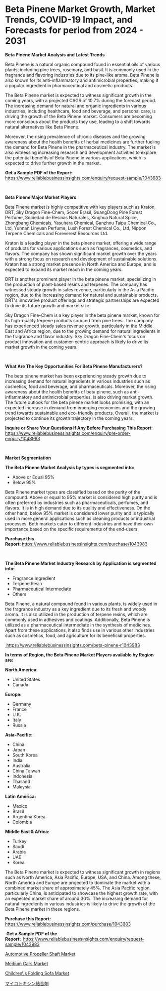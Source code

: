 <p><h1>Beta Pinene Market Growth, Market Trends, COVID-19 Impact, and Forecasts for period from 2024 - 2031</h1></p><p><strong>Beta Pinene Market Analysis and Latest Trends</strong></p>
<p><p>Beta Pinene is a natural organic compound found in essential oils of various plants, including pine trees, rosemary, and basil. It is commonly used in the fragrance and flavoring industries due to its pine-like aroma. Beta Pinene is also known for its anti-inflammatory and antimicrobial properties, making it a popular ingredient in pharmaceutical and cosmetic products.</p><p>The Beta Pinene market is expected to witness significant growth in the coming years, with a projected CAGR of 10.7% during the forecast period. The increasing demand for natural and organic ingredients in various industries, including healthcare, food and beverage, and personal care, is driving the growth of the Beta Pinene market. Consumers are becoming more conscious about the products they use, leading to a shift towards natural alternatives like Beta Pinene.</p><p>Moreover, the rising prevalence of chronic diseases and the growing awareness about the health benefits of herbal medicines are further fueling the demand for Beta Pinene in the pharmaceutical industry. The market is also witnessing increasing research and development activities to explore the potential benefits of Beta Pinene in various applications, which is expected to drive further growth in the market.</p></p>
<p><strong>Get a Sample PDF of the Report:&nbsp;</strong> <a href="https://www.reliablebusinessinsights.com/enquiry/request-sample/1043983">https://www.reliablebusinessinsights.com/enquiry/request-sample/1043983</a></p>
<p>&nbsp;</p>
<p><strong>Beta Pinene Major Market Players</strong></p>
<p><p>Beta Pinene market is highly competitive with key players such as Kraton, DRT, Sky Dragon Fine-Chem, Socer Brasil, GuangDong Pine Forest Perfume, Sociedad de Resinas Naturales, Xinghua Natural Spice, Zhongbang Chemicals, Yasuhara Chemical, Ganzhou Taipu Chemical Co., Ltd, Yunnan Linyuan Perfume, Lush Forest Chemical Co., Ltd, Nippon Terpene Chemicals and Foreverest Resources Ltd.</p><p>Kraton is a leading player in the beta pinene market, offering a wide range of products for various applications such as fragrances, cosmetics, and flavors. The company has shown significant market growth over the years with a strong focus on research and development of sustainable solutions. Kraton has a strong market presence in North America and Europe, and is expected to expand its market reach in the coming years.</p><p>DRT is another prominent player in the beta pinene market, specializing in the production of plant-based resins and terpenes. The company has witnessed steady growth in sales revenue, particularly in the Asia Pacific region, due to the increasing demand for natural and sustainable products. DRT's innovative product offerings and strategic partnerships are expected to drive its future growth and market size.</p><p>Sky Dragon Fine-Chem is a key player in the beta pinene market, known for its high-quality terpene products sourced from pine trees. The company has experienced steady sales revenue growth, particularly in the Middle East and Africa region, due to the growing demand for natural ingredients in the fragrance and flavor industry. Sky Dragon Fine-Chem's focus on product innovation and customer-centric approach is likely to drive its market growth in the coming years.</p></p>
<p>&nbsp;</p>
<p><strong>What Are The Key Opportunities For Beta Pinene Manufacturers?</strong></p>
<p><p>The beta pinene market has been experiencing steady growth due to increasing demand for natural ingredients in various industries such as cosmetics, food and beverage, and pharmaceuticals. Moreover, the rising awareness about the health benefits of beta pinene, such as anti-inflammatory and antimicrobial properties, is also driving market growth. The future outlook for the beta pinene market looks promising, with an expected increase in demand from emerging economies and the growing trend towards sustainable and eco-friendly products. Overall, the market is projected to continue its growth trajectory in the coming years.</p></p>
<p><strong>Inquire or Share Your Questions If Any Before Purchasing This Report:</strong> <a href="https://www.reliablebusinessinsights.com/enquiry/pre-order-enquiry/1043983">https://www.reliablebusinessinsights.com/enquiry/pre-order-enquiry/1043983</a></p>
<p>&nbsp;</p>
<p><strong>Market Segmentation</strong></p>
<p><strong>The Beta Pinene Market Analysis by types is segmented into:</strong></p>
<p><ul><li>Above or Equal 95%</li><li>Below 95%</li></ul></p>
<p><p>Beta Pinene market types are classified based on the purity of the compound. Above or equal to 95% market is considered high purity and is often preferred by industries such as pharmaceuticals, perfumes, and flavors. It is in high demand due to its quality and effectiveness. On the other hand, below 95% market is considered lower purity and is typically used in more general applications such as cleaning products or industrial processes. Both markets cater to different industries and have their own importance based on the specific requirements of the end-users.</p></p>
<p><strong>Purchase this Report:&nbsp;</strong><a href="https://www.reliablebusinessinsights.com/purchase/1043983">https://www.reliablebusinessinsights.com/purchase/1043983</a></p>
<p>&nbsp;</p>
<p><strong>The Beta Pinene Market Industry Research by Application is segmented into:</strong></p>
<p><ul><li>Fragrance Ingredient</li><li>Terpene Resin</li><li>Pharmaceutical Intermediate</li><li>Others</li></ul></p>
<p><p>Beta Pinene, a natural compound found in various plants, is widely used in the fragrance industry as a key ingredient due to its fresh and woody aroma. It is also utilized in the production of terpene resins, which are commonly used in adhesives and coatings. Additionally, Beta Pinene is utilized as a pharmaceutical intermediate in the synthesis of medicines. Apart from these applications, it also finds use in various other industries such as cosmetics, food, and agriculture for its beneficial properties.</p></p>
<p><a href="https://www.reliablebusinessinsights.com/beta-pinene-r1043983">&nbsp;https://www.reliablebusinessinsights.com/beta-pinene-r1043983</a></p>
<p><strong>In terms of Region, the Beta Pinene Market Players available by Region are:</strong></p>
<p>
    <p> <strong> North America: </strong>
        <ul>
            <li>United States</li>
            <li>Canada</li>
        </ul>
        </p> 
    <p> <strong> Europe: </strong>
        <ul>
            <li>Germany</li>
            <li>France</li>
            <li>U.K.</li>
            <li>Italy</li>
            <li>Russia</li>
        </ul>
        </p> 
    <p> <strong> Asia-Pacific: </strong>
        <ul>
            <li>China</li>
            <li>Japan</li>
            <li>South Korea</li>
            <li>India</li>
            <li>Australia</li>
            <li>China Taiwan</li>
            <li>Indonesia</li>
            <li>Thailand</li>
            <li>Malaysia</li>
        </ul>
        </p> 
    <p> <strong> Latin America: </strong>
        <ul>
            <li>Mexico</li>
            <li>Brazil</li>
            <li>Argentina Korea</li>
            <li>Colombia</li>
        </ul>
        </p> 
    <p> <strong> Middle East & Africa: </strong>
        <ul>
            <li>Turkey</li>
            <li>Saudi</li>
            <li>Arabia</li>
            <li>UAE</li>
            <li>Korea</li>
        </ul>
    </p>
    </p>
<p><p>The Beta Pinene market is expected to witness significant growth in regions such as North America, Asia Pacific, Europe, USA, and China. Among these, North America and Europe are projected to dominate the market with a combined market share of approximately 45%. The Asia Pacific region, particularly China, is anticipated to showcase the highest growth rate, with an expected market share of around 30%. The increasing demand for natural ingredients in various industries is likely to drive the growth of the Beta Pinene market in these regions.</p></p>
<p><strong>Purchase this Report: </strong><a href="https://www.reliablebusinessinsights.com/purchase/1043983">https://www.reliablebusinessinsights.com/purchase/1043983</a></p>
<p>&nbsp;<strong>Get a Sample PDF of the Report:&nbsp;&nbsp;</strong><a href="https://www.reliablebusinessinsights.com/enquiry/request-sample/1043983">https://www.reliablebusinessinsights.com/enquiry/request-sample/1043983</a></p>
<p><strong></strong></p>
<p><p><a href="https://medium.com/@belaayi865/automotive-propeller-shaft-market-size-growth-trends-statistics-forecasts-2024-2031-404d3f19004c">Automotive Propeller Shaft Market</a></p><p><a href="https://medium.com/@lottierunte1948/global-medium-cars-market-focus-on-product-type-petrol-diesel-electric-others-end-user-and-fba8c7d4e8cb">Medium Cars Market</a></p><p><a href="https://github.com/mabenkhyari11/Market-Research-Report-List-1/blob/main/childrens-folding-sofa-market.md">Children\'s Folding Sofa Market</a></p><p><a href="https://github.com/ycmtqqhvk3273/Market-Research-Report-List-3/blob/main/92635552694.md">マイコトキシン結合剤</a></p></p>